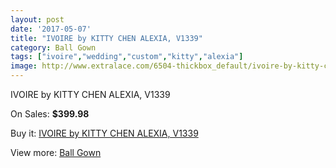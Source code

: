 ```yaml
---
layout: post
date: '2017-05-07'
title: "IVOIRE by KITTY CHEN ALEXIA, V1339"
category: Ball Gown
tags: ["ivoire","wedding","custom","kitty","alexia"]
image: http://www.extralace.com/6504-thickbox_default/ivoire-by-kitty-chen-alexia-v1339.jpg
---
```

IVOIRE by KITTY CHEN ALEXIA, V1339

On Sales: **$399.98**
<a href="https://www.extralace.com/ball-gown/3083-ivoire-by-kitty-chen-alexia-v1339.html"><amp-img layout="responsive" width="600" height="600" src="//www.extralace.com/6504-thickbox_default/ivoire-by-kitty-chen-alexia-v1339.jpg" alt="IVOIRE by KITTY CHEN ALEXIA, V1339 0" /></a>
<a href="https://www.extralace.com/ball-gown/3083-ivoire-by-kitty-chen-alexia-v1339.html"><amp-img layout="responsive" width="600" height="600" src="//www.extralace.com/6506-thickbox_default/ivoire-by-kitty-chen-alexia-v1339.jpg" alt="IVOIRE by KITTY CHEN ALEXIA, V1339 1" /></a>
<a href="https://www.extralace.com/ball-gown/3083-ivoire-by-kitty-chen-alexia-v1339.html"><amp-img layout="responsive" width="600" height="600" src="//www.extralace.com/6505-thickbox_default/ivoire-by-kitty-chen-alexia-v1339.jpg" alt="IVOIRE by KITTY CHEN ALEXIA, V1339 2" /></a>

Buy it: [IVOIRE by KITTY CHEN ALEXIA, V1339](https://www.extralace.com/ball-gown/3083-ivoire-by-kitty-chen-alexia-v1339.html "IVOIRE by KITTY CHEN ALEXIA, V1339")

View more: [Ball Gown](https://www.extralace.com/3-ball-gown "Ball Gown")